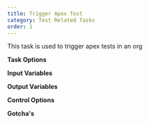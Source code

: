```yaml
---
title: Trigger Apex Test
category: Test Related Tasks
order: 1
---
```


This task is used to trigger apex tests in an org


**Task Options**



**Input Variables**

**Output Variables**

**Control Options**

**Gotcha's**